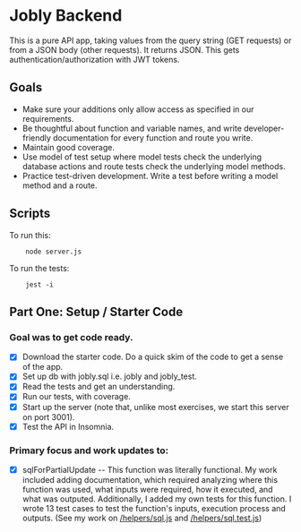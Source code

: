 # Jobly Backend

This is a pure API app, taking values from the query string (GET requests) or from a JSON body (other requests). It returns JSON. This gets authentication/authorization with JWT tokens.

## Goals
- Make sure your additions only allow access as specified in our requirements.
- Be thoughtful about function and variable names, and write developer-friendly documentation for every function and route you write.
- Maintain good coverage.
- Use model of test setup where model tests check the underlying database actions and route tests check the underlying model methods.
- Practice test-driven development. Write a test before writing a model method and a route. 

## Scripts
To run this: 
```
    node server.js
```
To run the tests:
```
    jest -i
```

## Part One: Setup / Starter Code
### Goal was to get code ready.
- [x] Download the starter code. Do a quick skim of the code to get a sense of the app.
- [x] Set up db with jobly.sql i.e. jobly and jobly_test. 
- [x] Read the tests and get an understanding.
- [x] Run our tests, with coverage. 
- [x] Start up the server (note that, unlike most exercises, we start this server on port 3001).
- [x] Test the API in Insomnia.
### Primary focus and work updates to: 
- [x] sqlForPartialUpdate -- This function was literally functional.  My work included adding documentation, which required analyzing where this function was used, what inputs were required, how it executed, and what was outputed.  Additionally, I added my own tests for this function. I wrote 13 test cases to test the function's inputs, execution process and outputs.  (See my work on [/helpers/sql.js](/helpers/sql.js) and [/helpers/sql.test.js](/helpers/sql.test.js))